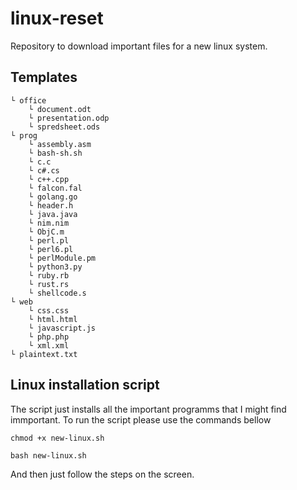 # linux-reset
Repository to download important files for a new linux system.

## Templates
    └ office
        └ document.odt
        └ presentation.odp
        └ spredsheet.ods
    └ prog
        └ assembly.asm
        └ bash-sh.sh
        └ c.c
        └ c#.cs
        └ c++.cpp
        └ falcon.fal
        └ golang.go
        └ header.h
        └ java.java
        └ nim.nim
        └ ObjC.m
        └ perl.pl
        └ perl6.pl
        └ perlModule.pm
        └ python3.py
        └ ruby.rb
        └ rust.rs
        └ shellcode.s
    └ web
        └ css.css
        └ html.html
        └ javascript.js
        └ php.php
        └ xml.xml
    └ plaintext.txt
## Linux installation script
The script just installs all the important programms that I might find immportant.
To run the script please use the commands bellow
```
chmod +x new-linux.sh
```
```
bash new-linux.sh
```
And then just follow the steps on the screen.